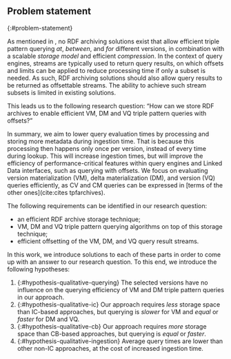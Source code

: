 ## Problem statement
{:#problem-statement}

As mentioned in [](#introduction), no RDF archiving solutions exist that allow
efficient triple pattern querying _at_, _between_, and _for_ different versions,
in combination with a scalable _storage model_ and efficient _compression_.
In the context of query engines, streams are typically used to return query results,
on which offsets and limits can be applied to reduce processing time if only a subset is needed.
As such, RDF archiving solutions should also allow query results to be returned as offsettable streams.
The ability to achieve such stream subsets is limited in existing solutions.

This leads us to the following research question:
<q id="research-question">How can we store RDF archives to enable efficient VM, DM and VQ triple pattern queries with offsets?</q>

In summary, we aim to lower query evaluation times by processing and storing more metadata during ingestion time.
That is because this processing then happens only once per version, instead of every time during lookup.
This will increase ingestion times, but will improve the efficiency of performance-critical features
within query engines and Linked Data interfaces, such as querying with offsets.
We focus on evaluating version materialization (VM), delta materialization (DM), and version (VQ) queries efficiently,
as CV and CM queries can be expressed in [terms of the other ones](cite:cites tpfarchives).

The following requirements can be identified in our research question:

- an efficient RDF archive storage technique;
- VM, DM and VQ triple pattern querying algorithms on top of this storage technique;
- efficient offsetting of the VM, DM, and VQ query result streams.

In this work, we introduce solutions to each of these parts in order to come up with an answer to our research question.
To this end, we introduce the following hypotheses:

1. {:#hypothesis-qualitative-querying}
The selected versions have no influence on the querying efficiency of VM and DM triple pattern queries in our approach.
2. {:#hypothesis-qualitative-ic}
Our approach requires *less* storage space than IC-based approaches, but querying is *slower* for VM and *equal* or *faster* for DM and VQ.
3. {:#hypothesis-qualitative-cb}
Our approach requires *more* storage space than CB-based approaches, but querying is *equal* or *faster*.
4. {:#hypothesis-qualitative-ingestion}
Average query times are lower than other non-IC approaches, at the cost of increased ingestion time.
